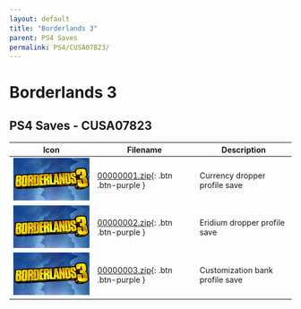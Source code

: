 ```yaml
---
layout: default
title: "Borderlands 3"
parent: PS4 Saves
permalink: PS4/CUSA07823/
---
```

# Borderlands 3

## PS4 Saves - CUSA07823

| Icon | Filename | Description |
|------|----------|-------------|
| ![Borderlands 3](icon0.png) | [00000001.zip](00000001.zip){: .btn .btn-purple } | Currency dropper profile save |
| ![Borderlands 3](icon0.png) | [00000002.zip](00000002.zip){: .btn .btn-purple } | Eridium dropper profile save |
| ![Borderlands 3](icon0.png) | [00000003.zip](00000003.zip){: .btn .btn-purple } | Customization bank profile save |
